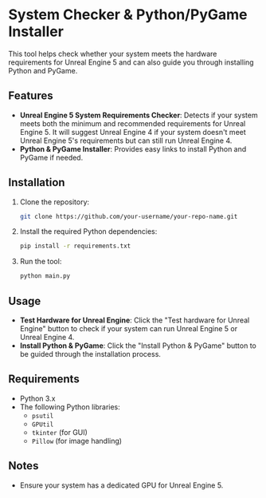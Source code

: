 # System Checker & Python/PyGame Installer

This tool helps check whether your system meets the hardware requirements for Unreal Engine 5 and can also guide you through installing Python and PyGame.

## Features
- **Unreal Engine 5 System Requirements Checker**: Detects if your system meets both the minimum and recommended requirements for Unreal Engine 5. It will suggest Unreal Engine 4 if your system doesn't meet Unreal Engine 5's requirements but can still run Unreal Engine 4.
- **Python & PyGame Installer**: Provides easy links to install Python and PyGame if needed.

## Installation

1. Clone the repository:
    ```bash
    git clone https://github.com/your-username/your-repo-name.git
    ```

2. Install the required Python dependencies:
    ```bash
    pip install -r requirements.txt
    ```

3. Run the tool:
    ```bash
    python main.py
    ```

## Usage
- **Test Hardware for Unreal Engine**: Click the "Test hardware for Unreal Engine" button to check if your system can run Unreal Engine 5 or Unreal Engine 4.
- **Install Python & PyGame**: Click the "Install Python & PyGame" button to be guided through the installation process.

## Requirements
- Python 3.x
- The following Python libraries:
  - `psutil`
  - `GPUtil`
  - `tkinter` (for GUI)
  - `Pillow` (for image handling)

## Notes
- Ensure your system has a dedicated GPU for Unreal Engine 5.